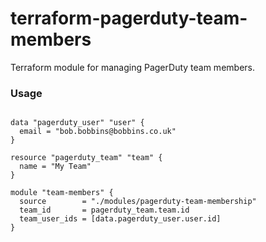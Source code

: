 
# terraform-pagerduty-team-members

Terraform module for managing PagerDuty team members.

### Usage

```hcl

data "pagerduty_user" "user" {
  email = "bob.bobbins@bobbins.co.uk"
}

resource "pagerduty_team" "team" {
  name = "My Team"
}

module "team-members" {
  source        = "./modules/pagerduty-team-membership"
  team_id       = pagerduty_team.team.id
  team_user_ids = [data.pagerduty_user.user.id]
}

```
